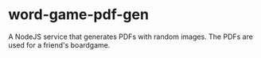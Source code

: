 # word-game-pdf-gen
A NodeJS service that generates PDFs with random images. The PDFs are used for a friend's boardgame.

